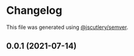 # Changelog

This file was generated using [@jscutlery/semver](https://github.com/jscutlery/semver).

## 0.0.1 (2021-07-14)
